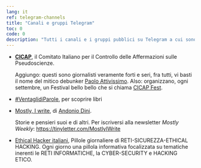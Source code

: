 ```yaml
---
lang: it
ref: telegram-channels
title: "Canali e gruppi Telegram"
toc: 0
code: 0
description: "Tutti i canali e i gruppi pubblici su Telegram a cui sono iscritto e che regolarmente leggo."
---
```


- [**CICAP**](https://t.me/CICAP_canale_ufficiale), il Comitato Italiano per il Controllo delle Affermazioni sulle Pseudoscienze.
	
	Aggiungo: questi sono giornalisti veramente forti e seri, fra tutti, vi basti il nome del mitico debunker [Paolo Attivissimo](http://twitter.com/disinformatico). Also: organizzano, ogni settembre, un Festival bello bello che si chiama [CICAP Fest](https://www.cicapfest.it/).
- [#VentaglidiParole](https://t.me/ventaglip), per scoprire libri
- [Mostly, I write](), di [Andonio Dini](http://antoniodini.com/).

	Storie e pensieri suoi e di altri. Per iscriversi alla newsletter *Mostly Weekly*: https://tinyletter.com/MostlyIWrite
- [Ethical Hacker italiani](https://t.me/ethicalhackeritaliani), Pillole giornaliere di RETI-SICUREZZA-ETHICAL HACKING. Ogni giorno una pillola informativa focalizzata su tematiche inerenti le RETI INFORMATICHE, la CYBER-SECURITY e HACKING ETICO.
